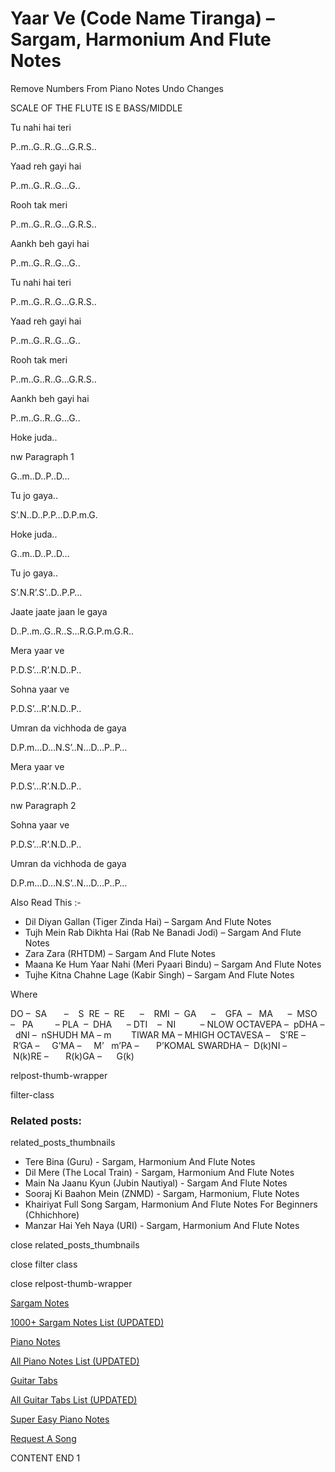 
# Yaar Ve (Code Name Tiranga) – Sargam, Harmonium And Flute Notes

Remove Numbers From Piano Notes
Undo Changes

SCALE OF THE FLUTE IS E BASS/MIDDLE

Tu nahi hai teri

P..m..G..R..G…G.R.S..

Yaad reh gayi hai

P..m..G..R..G…G..

Rooh tak meri

P..m..G..R..G…G.R.S..

Aankh beh gayi hai

P..m..G..R..G…G..

Tu nahi hai teri

P..m..G..R..G…G.R.S..

Yaad reh gayi hai

P..m..G..R..G…G..

Rooh tak meri

P..m..G..R..G…G.R.S..

Aankh beh gayi hai

P..m..G..R..G…G..

Hoke juda..

nw Paragraph 1

G..m..D..P..D…

Tu jo gaya..

S’.N..D..P.P…D.P.m.G.

Hoke juda..

G..m..D..P..D…

Tu jo gaya..

S’.N.R’.S’..D..P.P…

Jaate jaate jaan le gaya

D..P..m..G..R..S…R.G.P.m.G.R..

Mera yaar ve

P.D.S’…R’.N.D..P..

Sohna yaar ve

P.D.S’…R’.N.D..P..

Umran da vichhoda de gaya

D.P.m…D…N.S’..N…D…P..P…

Mera yaar ve

P.D.S’…R’.N.D..P..

nw Paragraph 2

Sohna yaar ve

P.D.S’…R’.N.D..P..

Umran da vichhoda de gaya

D.P.m…D…N.S’..N…D…P..P…

Also Read This :-

* Dil Diyan Gallan (Tiger Zinda Hai) – Sargam And Flute Notes
* Tujh Mein Rab Dikhta Hai (Rab Ne Banadi Jodi) – Sargam And Flute Notes
* Zara Zara (RHTDM) – Sargam And Flute Notes
* Maana Ke Hum Yaar Nahi (Meri Pyaari Bindu) – Sargam And Flute Notes
* Tujhe Kitna Chahne Lage (Kabir Singh) – Sargam And Flute Notes

Where

DO –  SA       –    S  RE  –  RE      –    RMI  –  GA      –    GFA  –   MA      –  MSO  –   PA         – PLA  –  DHA      – DTI    –  NI          – NLOW OCTAVEPA –  pDHA –  dNI –  nSHUDH MA – m        TIWAR MA – MHIGH OCTAVESA –    S’RE –     R’GA –     G’MA –     M’   m’PA –       P’KOMAL SWARDHA –  D(k)NI –       N(k)RE –       R(k)GA –      G(k)

relpost-thumb-wrapper

filter-class

### Related posts:

related_posts_thumbnails

* Tere Bina (Guru) - Sargam, Harmonium And Flute Notes
* Dil Mere (The Local Train) - Sargam, Harmonium And Flute Notes
* Main Na Jaanu Kyun (Jubin Nautiyal) - Sargam And Flute Notes
* Sooraj Ki Baahon Mein (ZNMD) - Sargam, Harmonium, Flute Notes
* Khairiyat Full Song Sargam, Harmonium And Flute Notes For Beginners (Chhichhore)
* Manzar Hai Yeh Naya (URI) - Sargam, Harmonium And Flute Notes

close related_posts_thumbnails

close filter class

close relpost-thumb-wrapper

[Sargam Notes](https://www.notationsworld.com/sargam-notes.html)

[1000+ Sargam Notes List (UPDATED)](https://www.notationsworld.com/all-songs-list-sargam-notes.html)

[Piano Notes](https://www.notationsworld.com/piano-notes.html)

[All Piano Notes List (UPDATED)](https://www.notationsworld.com/all-songs-list-piano-notes.html)

[Guitar Tabs](https://www.notationsworld.com/guitar-tabs.html)

[All Guitar Tabs List (UPDATED)](https://www.notationsworld.com/all-songs-list-guitar-tabs.html)

[Super Easy Piano Notes](https://studywall.in/)

[Request A Song](https://www.notationsworld.com/request-a-song.html)

CONTENT END 1

